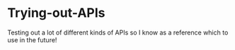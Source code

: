 # Trying-out-APIs
Testing out a lot of different kinds of APIs so I know as a reference which to use in the future!
